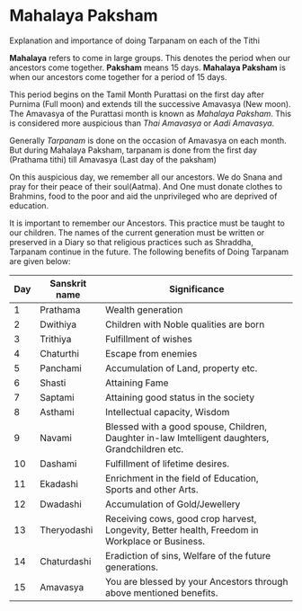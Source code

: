 # Mahalaya Paksham

Explanation and importance of doing Tarpanam on each of the Tithi

**Mahalaya** refers to come in large groups. This denotes the period when our ancestors come together.  **Paksham** means 15 days. **Mahalaya Paksham** is when our ancestors come together for a period of 15 days.

This period begins on the Tamil Month Purattasi on the first day after Purnima (Full moon) and extends till the successive Amavasya (New moon). The Amavasya of the Purattasi month is known as *Mahalaya Paksham*. This is considered more auspicious than *Thai Amavasya* or *Aadi Amavasya*.

Generally *Tarpanam* is done on the occasion of Amavasya on each month. But during Mahalaya Paksham, tarpanam is done from the first day (Prathama tithi) till Amavasya (Last day of the paksham)

On this auspicious day, we remember all our ancestors. We do Snana and pray for their peace of their soul(Aatma). And One must donate clothes to Brahmins, food to the poor and aid the unprivileged who are deprived of education.

It is important to remember our Ancestors. This practice must be taught to our children. The names of the current generation must be written or preserved in a Diary so that religious practices such as Shraddha, Tarpanam continue in the future.
The following benefits of Doing Tarpanam are given below:

| Day               | Sanskrit name                                                                                              | Significance                                                                                    |
|-------------------|------------------------------------------------------------------------------------------------------------|-------------------------------------------------------------------------------------------------|
| 1                 | Prathama                                                                                                   | Wealth generation                                                                               |
| 2                 | Dwithiya                                                                                                   | Children with Noble qualities are born                                                          |
| 3                 | Trithiya                                                                                                   | Fulfillment of wishes                                                                           |
| 4                 | Chaturthi                                                                                                  | Escape from enemies                                                                             |
| 5                 | Panchami                                                                                                   | Accumulation of Land, property etc.                                                             |
| 6                 | Shasti                                                                                                     | Attaining Fame                                                                                  |
| 7                 | Saptami                                                                                                    | Attaining good status in the society|
| 8                 | Asthami                                                                       | Intellectual capacity, Wisdom                                                                                                 |
| 9                 | Navami                                                                                                     | Blessed with a good spouse, Children, Daughter in-law Imtelligent daughters, Grandchildren etc. |
| 10                | Dashami                                                                      | Fulfillment of lifetime desires.                                                                                                 |
| 11                | Ekadashi                                                                                                   | Enrichment in the field of Education, Sports and other Arts.                                    |
| 12                | Dwadashi                                                                                                   | Accumulation of Gold/Jewellery                                                                  |
| 13                | Theryodashi  | Receiving cows, good crop harvest, Longevity, Better health, Freedom in Workplace or Business.                                                                                                |
| 14                | Chaturdashi                                          | Eradiction of sins, Welfare of the future generations.                                                                                                |
| 15                | Amavasya                                                                                                   | You are blessed by your Ancestors through above mentioned benefits.                             |
